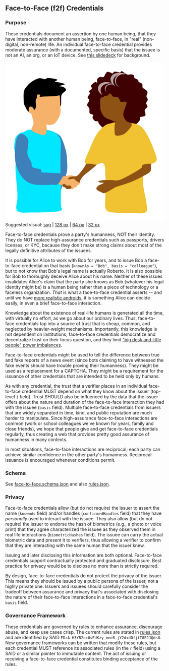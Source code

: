 ## Face-to-Face (f2f) Credentials

### Purpose

These credentials document an assertion by one human being, that they have interacted with another human being, face-to-face, in "real" (non-digital, non-remote) life. An individual face-to-face credential provides moderate assurance (with a documented, specific basis) that the issuee is not an AI, an org, or an IoT device. See [this slidedeck](https://docs.google.com/presentation/d/17_QEAt5SIBOrKbZdkPW0K8XYNGyA4Fn8Tg-h0kvJTCE/edit?usp=sharing) for background.

![suggested face-to-face visual](face-to-face-512.png)<br>
Suggested visual: [svg](face-to-face.svg) | [128 px](face-to-face-128.png) | [64 px](face-to-face-64.png) | [32 px](face-to-face-32.png)

Face-to-face credentials prove a party's humanness, NOT their identity. They do NOT replace high-assurance credentials such as passports, drivers licenses, or KYC, because they don't make strong claims about most of the legally definitive attributes of the issuees.

It is possible for Alice to work with Bob for years, and to issue Bob a face-to-face credential on that basis (`knownAs = "Bob", basis = "colleague"`), but to not know that Bob's legal name is actually Roberto. It is also possible for Bob to thoroughly deceive Alice about his name. Neither of these issues invalidates Alice's claim that the party she knows as Bob (whatever his legal identity might be) is a human being rather than a piece of technology or a faceless organization. *That* is what a face-to-face credential asserts -- and until we have [more realistic androids](https://futuretechenthusiast.com/10-most-realistic-humanoid-robots/), it is something Alice can decide easily, in even a brief face-to-face interaction.

Knowledge about the existence of real-life humans is generated all the time, with virtually no effort, as we go about our ordinary lives. Thus, face-to-face credentials tap into a source of trust that is cheap, common, and neglected by heavier-weight mechanisms. Importantly, this knowledge is not dependent on institutions; face-to-face credentials democratize and decentralize trust on their focus question, and they limit ["big desk and little people" power imbalances](https://medium.com/@daniel-hardman/big-desks-and-little-people-e1b1b9e92d79). 

Face-to-face credentials might be used to tell the difference between true and fake reports of a news event (since bots claiming to have witnessed the fake events should have trouble proving their humanness). They might be used as a replacement for a CAPTCHA. They might be a requirement for the issuance of other credentials that are intended to be held only by humans.

As with any credential, the trust that a verifier places in an individual face-to-face credential MUST depend on what they know about the issuer (top-level `i` field). Trust SHOULD also be influenced by the data that the issuer offers about the nature and duration of the face-to-face interaction they had with the issuee (`basis` field). Multiple face-to-face credentials from issuers that are widely separated in time, kind, and public reputation are much harder to manipulate. Since high-assurance face-to-face interactions are common (work or school colleagues we've known for years, family and close friends), we hope that people give and get face-to-face credentials regularly, thus creating a web that provides pretty good assurance of humanness in many contexts.

In most situations, face-to-face interactions are reciprocal; each party can achieve similar confidence in the other party's humanness. Reciprocal issuance is encouraged whenever conditions permit.

### Schema
See [face-to-face.schema.json](face-to-face.schema.json) and also [rules.json](rules.json).

### Privacy

Face-to-face credentials allow (but do not require) the issuer to assert the name (`knownAs` field) and/or handles (`confirmedHandles` field) that they have *personally* used to interact with the issuee. They also allow (but do not require) the issuer to endorse the hash of biometrics (e.g., a photo or voice print) that they agree characterized the issuee as they observed them in real life interactions (`biometricHashes` field). The issuee can carry the actual biometric data and present it to verifiers, thus allowing a verifier to confirm that they are interacting with the same human that the issuer knew.

Issuing and later disclosing this information are both optional. Face-to-face credentials support contractually protected and graduated disclosure. Best practice for privacy would be to disclose no more than is strictly required.

By design, face-to-face credentials do not protect the privacy of the issuer. This means they should be issued by a public persona of the issuer, not a highly private one. Issuers and issuees should carefully consider the tradeoff between assurance and privacy that's associated with disclosing the nature of their face-to-face interactions in a face-to-face credential's `basis` field.

### Governance Framework

These credentials are governed by rules to enhance assurance, discourage abuse, and keep use cases crisp. The current rules are stated in [rules.json](rules.json) and are identified by SAID `EDzA-H5YR2oc0sEUKzy_one8-jY2dxdOfjtT8PJJQds8`. New governance frameworks can be written that modify these rules, but each credential MUST reference its associated rules (in the `r` field) using a SAID or a similar pointer to immutable content. The act of issuing or receiving a face-to-face credential constitutes binding acceptance of the rules.

